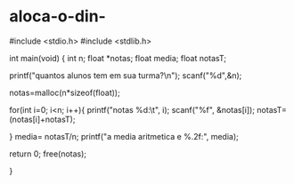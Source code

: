 # aloca-o-din-
#include <stdio.h>
#include <stdlib.h>

int main(void) {
  int n;
  float *notas;
  float media;
  float notasT;

printf("quantos alunos tem em sua turma?\n");
scanf("%d",&n);

notas=malloc(n*sizeof(float));

for(int i=0; i<n; i++){
  printf("notas %d:\t", i);
  scanf("%f", &notas[i]);
  notasT=(notas[i]+notasT);

}
media= notasT/n;
printf("a media aritmetica e %.2f:", media);

  return 0;
  free(notas);

}
